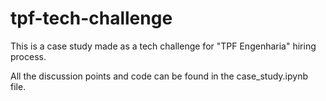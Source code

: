 # tpf-tech-challenge
This is a case study made as a tech challenge for "TPF Engenharia" hiring process.

All the discussion points and code can be found in the case_study.ipynb file.